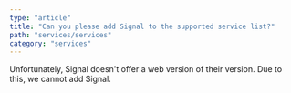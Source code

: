 ```yaml
---
type: "article"
title: "Can you please add Signal to the supported service list?"
path: "services/services"
category: "services"
---
```

Unfortunately, Signal doesn't offer a web version of their version. Due to this, we cannot add Signal.